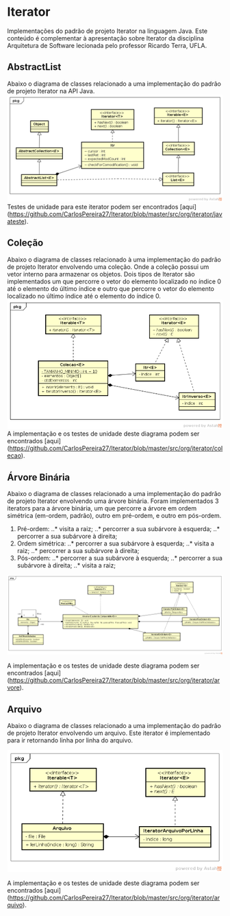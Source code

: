 # Iterator


Implementações do padrão de projeto Iterator na linguagem Java. Este conteúdo é complementar à apresentação sobre Iterator da disciplina Arquitetura de Software lecionada pelo professor Ricardo Terra, UFLA. 

<h2> AbstractList </h2>

Abaixo o diagrama de classes relacionado a uma implementação do padrão de projeto Iterator na API Java.
![alt tag](https://github.com/CarlosPereira27/Iterator/blob/master/diagramaDeClasses/IteratorJava.png)
Testes de unidade para este iterator podem ser encontrados [aqui] (https://github.com/CarlosPereira27/Iterator/blob/master/src/org/iterator/javateste).

<h2> Coleção </h2>

Abaixo o diagrama de classes relacionado à uma implementação do padrão de projeto Iterator envolvendo uma coleção. Onde a coleção possui um vetor interno para armazenar os objetos. Dois tipos de Iterator são implementados um que percorre o vetor do elemento localizado no índice 0 até o elemento do último índice e outro que percorre o vetor do elemento localizado no último índice até o elemento do índice 0. </h5>
![alt tag](https://github.com/CarlosPereira27/Iterator/blob/master/diagramaDeClasses/IteratorColecao.png)
A implementação e os testes de unidade deste diagrama podem ser encontrados [aqui] (https://github.com/CarlosPereira27/Iterator/blob/master/src/org/iterator/colecao).

<h2> Árvore Binária </h2>

Abaixo o diagrama de classes relacionado a uma implementação do padrão de projeto Iterator envolvendo uma árvore binária. Foram implementados 3 iterators para a árvore binária, um que percorre a árvore em ordem simétrica (em-ordem, padrão), outro em pré-ordem, e outro em pós-ordem.

1. Pré-ordem:
..* visita a raiz;
..* percorrer a sua subárvore à esquerda; 
..* percorrer a sua subárvore à direita;
2. Ordem simétrica:
..* percorrer a sua subárvore à esquerda;
..* visita a raiz;
..* percorrer a sua subárvore à direita;
3. Pós-ordem:
..* percorrer a sua subárvore à esquerda; 
..* percorrer a sua subárvore à direita;
..* visita a raiz;

![alt tag](https://github.com/CarlosPereira27/Iterator/blob/master/diagramaDeClasses/IteratorArvore.png)

A implementação e os testes de unidade deste diagrama podem ser encontrados [aqui] (https://github.com/CarlosPereira27/Iterator/blob/master/src/org/iterator/arvore).

<h2> Arquivo </h2>

Abaixo o diagrama de classes relacionado a uma implementação do padrão de projeto Iterator envolvendo um arquivo. Este iterator é implementado para ir retornando linha por linha do arquivo.

![alt tag](https://github.com/CarlosPereira27/Iterator/blob/master/diagramaDeClasses/IteratorArquivo.png)

A implementação e os testes de unidade deste diagrama podem ser encontrados [aqui] (https://github.com/CarlosPereira27/Iterator/blob/master/src/org/iterator/arquivo).
